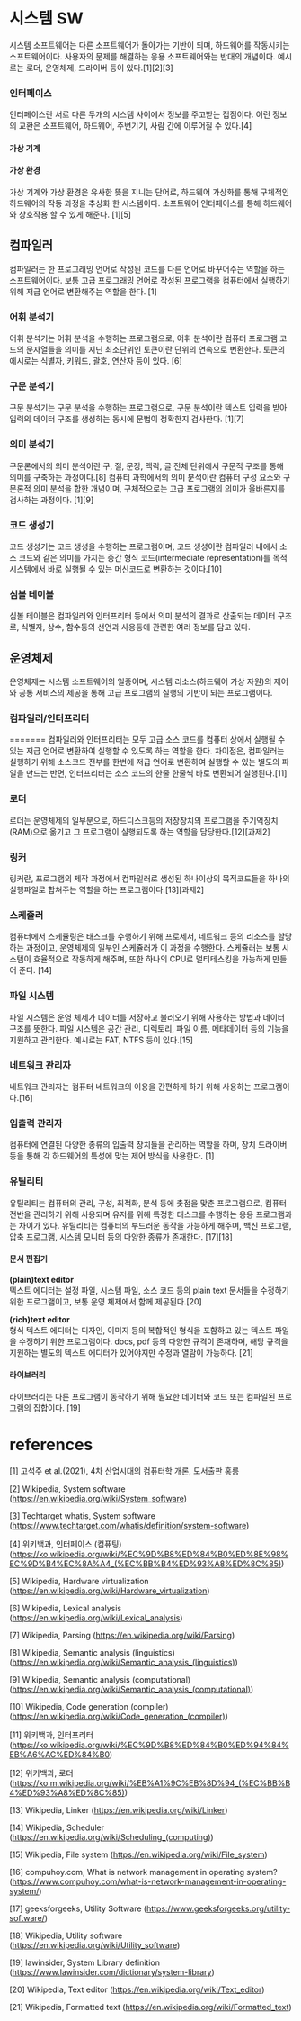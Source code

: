 # 시스템 SW
시스템 소프트웨어는 다른 소프트웨어가 돌아가는 기반이 되며, 하드웨어를 작동시키는 소프트웨어이다. 사용자의 문제를 해결하는 응용 소프트웨어와는 반대의 개념이다. 예시로는 로더, 운영체제, 드라이버 등이 있다.[1][2][3]

### 인터페이스
인터페이스란 서로 다른 두개의 시스템 사이에서 정보를 주고받는 접점이다.
이런 정보의 교환은 소프트웨어, 하드웨어, 주변기기, 사람 간에 이루어질 수 있다.[4]

#### 가상 기계
#### 가상 환경
가상 기계와 가상 환경은 유사한 뜻을 지니는 단어로, 하드웨어 가상화를 통해 구체적인 하드웨어의 작동 과정을 추상화 한 시스템이다. 소프트웨어 인터페이스를 통해 하드웨어와 상호작용 할 수 있게 해준다. [1][5]

## 컴파일러
컴파일러는 한 프로그래밍 언어로 작성된 코드를 다른 언어로 바꾸어주는 역할을 하는 소프트웨어이다.
보통 고급 프로그래밍 언어로 작성된 프로그램을 컴퓨터에서 실행하기 위해 저급 언어로 변환해주는 역할을 한다. [1]

### 어휘 분석기
어휘 분석기는 어휘 분석을 수행하는 프로그램으로, 어휘 분석이란 컴퓨터 프로그램 코드의 문자열들을 의미를 지닌 최소단위인 토큰이란 단위의 연속으로 변환한다.
토큰의 에시로는 식별자, 키워드, 괄호, 연산자 등이 있다. [6]

### 구문 분석기
구문 분석기는 구문 분석을 수행하는 프로그램으로, 구문 분석이란 텍스트 입력을 받아 입력의 데이터 구조를 생성하는 동시에 문법이 정확한지 검사한다. [1][7]

### 의미 분석기
구문론에서의 의미 분석이란 구, 절, 문장, 맥락, 글 전체 단위에서 구문적 구조를 통해 의미를 구축하는 과정이다.[8]
컴퓨터 과학에서의 의미 분석이란 컴퓨터 구성 요소와 구문론적 의미 분석을 합한 개념이며, 구체적으로는 고급 프로그램의 의미가 올바른지를 검사하는 과정이다. [1][9]

### 코드 생성기
코드 생성기는 코드 생성을 수행하는 프로그램이며, 코드 생성이란 컴파일러 내에서 소스 코드와 같은 의미를 가지는 중간 형식 코드(intermediate representation)를 목적 시스템에서 바로 실행될 수 있는 머신코드로 변환하는 것이다.[10]

### 심볼 테이블
심볼 테이블은 컴파일러와 인터프리터 등에서 의미 분석의 결과로 산출되는 데이터 구조로, 식별자, 상수, 함수등의 선언과 사용등에 관련한 여러 정보를 담고 있다.

## 운영체제
운영체제는 시스템 소프트웨어의 일종이며, 시스템 리소스(하드웨어 가상 자원)의 제어와 공통 서비스의 제공을 통해 고급 프로그램의 실행의 기반이 되는 프로그램이다.


### 컴파일러/인터프리터


=======
컴파일러와 인터프리터는 모두 고급 소스 코드를 컴퓨터 상에서 실행될 수 있는 저급 언어로 변환하여 실행할 수 있도록 하는 역할을 한다.
차이점은, 컴파일러는 실행하기 위해 소스코드 전부를 한번에 저급 언어로 변환하여 실행할 수 있는 별도의 파일을 만드는 반면, 인터프리터는 소스 코드의 한줄 한줄씩 바로 변환되어 실행된다.[11]


### 로더
로더는 운영체제의 일부분으로, 하드디스크등의 저장장치의 프로그램을 주기억장치(RAM)으로 옮기고 그 프로그램이 실행되도록 하는 역할을 담당한다.[12][과제2]

### 링커
링커란, 프로그램의 제작 과정에서 컴파일러로 생성된 하나이상의 목적코드들을 하나의 실행파일로 합쳐주는 역할을 하는 프로그램이다.[13][과제2]

### 스케쥴러
컴퓨터에서 스케쥴링은 태스크를 수행하기 위해 프로세서, 네트워크 등의 리소스를 할당하는 과정이고, 운영체제의 일부인 스케쥴러가 이 과정을 수행한다.
스케쥴러는 보통 시스템이 효율적으로 작동하게 해주며, 또한 하나의 CPU로 멀티테스킹을 가능하게 만들어 준다. [14]

### 파일 시스템
파일 시스템은 운영 체제가 데이터를 저장하고 불러오기 위해 사용하는 방법과 데이터 구조를 뜻한다. 파일 시스템은 공간 관리, 디렉토리, 파일 이름, 메타데이터 등의 기능을 지원하고 관리한다.
예시로는 FAT, NTFS 등이 있다.[15]

### 네트워크 관리자
네트워크 관리자는 컴퓨터 네트워크의 이용을 간편하게 하기 위해 사용하는 프로그램이다.[16]

### 입출력 관리자
컴퓨터에 연결된 다양한 종류의 입출력 장치들을 관리하는 역할을 하며, 장치 드라이버 등을 통해 각 하드웨어의 특성에 맞는 제어 방식을 사용한다. [1]

### 유틸리티
유틸리티는 컴퓨터의 관리, 구성, 최적화, 분석 등에 촛점을 맞춘 프로그램으로, 컴퓨터 전반을 관리하기 위해 사용되며 유저를 위해 특정한 태스크를 수행하는 응용 프로그램과는 차이가 있다.
유틸리티는 컴퓨터의 부드러운 동작을 가능하게 해주며, 백신 프로그램, 압축 프로그램, 시스템 모니터 등의 다양한 종류가 존재한다. [17][18]

#### 문서 편집기
**(plain)text editor**</br>
텍스트 에디터는 설정 파일, 시스템 파일, 소스 코드 등의 plain text 문서들을 수정하기 위한 프로그램이고, 보통 운영 체제에서 함께 제공된다.[20]

**(rich)text editor**</br>
형식 텍스트 에디터는 디자인, 이미지 등의 복합적인 형식을 포함하고 있는 텍스트 파일을 수정하기 위한 프로그램이다.
docs, pdf 등의 다양한 규격이 존재하며, 해당 규격을 지원하는 별도의 텍스트 에디터가 있어야지만 수정과 열람이 가능하다. [21]

#### 라이브러리
라이브러리는 다른 프로그램이 동작하기 위해 필요한 데이터와 코드 또는 컴파일된 프로그램의 집합이다. [19]

# references
[1] 고석주 et al.(2021), 4차 산업시대의 컴퓨터학 개론, 도서출판 홍릉

[2] Wikipedia, System software
(https://en.wikipedia.org/wiki/System_software)

[3] Techtarget whatis, System software
(https://www.techtarget.com/whatis/definition/system-software)

[4] 위키백과, 인터페이스 (컴퓨팅)
(https://ko.wikipedia.org/wiki/%EC%9D%B8%ED%84%B0%ED%8E%98%EC%9D%B4%EC%8A%A4_(%EC%BB%B4%ED%93%A8%ED%8C%85))

[5] Wikipedia, Hardware virtualization
(https://en.wikipedia.org/wiki/Hardware_virtualization)

[6] Wikipedia, Lexical analysis
(https://en.wikipedia.org/wiki/Lexical_analysis)

[7] Wikipedia, Parsing
(https://en.wikipedia.org/wiki/Parsing)

[8] Wikipedia, Semantic analysis (linguistics)
(https://en.wikipedia.org/wiki/Semantic_analysis_(linguistics))

[9] Wikipedia, Semantic analysis (computational)
(https://en.wikipedia.org/wiki/Semantic_analysis_(computational))

[10] Wikipedia, Code generation (compiler)
(https://en.wikipedia.org/wiki/Code_generation_(compiler))

[11] 위키백과, 인터프리터
(https://ko.wikipedia.org/wiki/%EC%9D%B8%ED%84%B0%ED%94%84%EB%A6%AC%ED%84%B0)

[12] 위키백과, 로더 (https://ko.m.wikipedia.org/wiki/%EB%A1%9C%EB%8D%94_(%EC%BB%B4%ED%93%A8%ED%8C%85))

[13] Wikipedia, Linker 
(https://en.wikipedia.org/wiki/Linker)

[14] Wikipedia, Scheduler
(https://en.wikipedia.org/wiki/Scheduling_(computing))

[15] Wikipedia, File system
(https://en.wikipedia.org/wiki/File_system)

[16] compuhoy.com, What is network management in operating system?
(https://www.compuhoy.com/what-is-network-management-in-operating-system/)

[17] geeksforgeeks, Utility Software
(https://www.geeksforgeeks.org/utility-software/)

[18] Wikipedia, Utility software
(https://en.wikipedia.org/wiki/Utility_software)

[19] lawinsider, System Library definition
(https://www.lawinsider.com/dictionary/system-library)

[20] Wikipedia, Text editor
(https://en.wikipedia.org/wiki/Text_editor)

[21] Wikipedia, Formatted text
(https://en.wikipedia.org/wiki/Formatted_text)